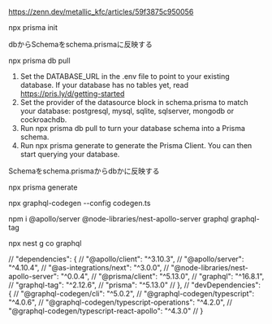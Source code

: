 https://zenn.dev/metallic_kfc/articles/59f3875c950056

npx prisma init

dbからSchemaをschema.prismaに反映する

npx prisma db pull



1. Set the DATABASE_URL in the .env file to point to your existing database. If your database has no tables yet, read https://pris.ly/d/getting-started
2. Set the provider of the datasource block in schema.prisma to match your database: postgresql, mysql, sqlite, sqlserver, mongodb or cockroachdb.
3. Run npx prisma db pull to turn your database schema into a Prisma schema.
4. Run npx prisma generate to generate the Prisma Client. You can then start querying your database.

Schemaをschema.prismaからdbかに反映する

npx prisma generate


npx graphql-codegen --config codegen.ts


npm i @apollo/server @node-libraries/nest-apollo-server graphql graphql-tag


npx nest g co graphql


  // "dependencies": {
  //   "@apollo/client": "^3.10.3",
  //   "@apollo/server": "^4.10.4",
  //   "@as-integrations/next": "^3.0.0",
  //   "@node-libraries/nest-apollo-server": "^0.0.4",
  //   "@prisma/client": "^5.13.0",
  //   "graphql": "^16.8.1",
  //   "graphql-tag": "^2.12.6",
  //   "prisma": "^5.13.0"
  // },
  // "devDependencies": {
  //   "@graphql-codegen/cli": "^5.0.2",
  //   "@graphql-codegen/typescript": "^4.0.6",
  //   "@graphql-codegen/typescript-operations": "^4.2.0",
  //   "@graphql-codegen/typescript-react-apollo": "^4.3.0"
  // }